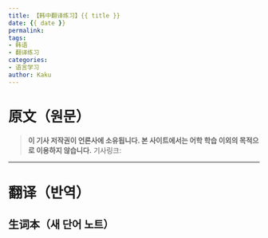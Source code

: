 ```yaml
---
title: 【韩中翻译练习】{{ title }}
date: {{ date }}
permalink:
tags:
- 韩语
- 翻译练习
categories:
- 语言学习
author: Kaku
---
```


# 原文（원문）

> **이 기사 저작권이 언론사에 소유됩니다. 본 사이트에서는 어학 학습 이외의 목적으로 이용하지 않습니다.**
> 기사링크: 

<!--more-->

---

# 翻译（반역）

## 生词本（새 단어 노트）
